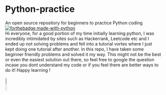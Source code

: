 # Python-practice
An open source repository for beginners to practice Python coding
</br>
[![forthebadge made-with-python](http://ForTheBadge.com/images/badges/made-with-python.svg)](https://www.python.org/)
</br>
Hi everyone, for a good portion of my time initially learning python, I was incredibly intimidated by sites such as Hackerrank, Leetcode etc and I ended up not solving problems and fell into a tutorial vortex where I just kept doing one tutorial after another. In this repo, I have taken some beginner friendly problems and solved it my way. This might not be the best or even the easiest solution out there, so feel free to google the question incase you dont understand my code or if you feel there are better ways to do it! Happy learning !
</br>
</br>
<img src="https://rishavanand.github.io/static/images/greetings.gif" align="center" style="width: 10%" />
